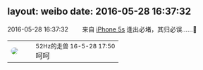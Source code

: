 layout: weibo
date: 2016-05-28 16:37:32
---
<meta name="referrer" content="no-referrer" />

2016-05-28 16:37:32  &nbsp;&nbsp;&nbsp;&nbsp;&nbsp;&nbsp; 来自 <a href="sinaweibo://customweibosource" rel="nofollow">iPhone 5s</a>
逢出必堵，其归必误……🙏 ​​​

<table style="width: 100%;">
  <tr>
    <td style="width: 40px;"><img style="border-radius:50%" src="https://tva4.sinaimg.cn/crop.0.0.180.180.50/8beaf773jw1e8qgp5bmzyj2050050aa8.jpg?KID=imgbed,tva&Expires=1624463458&ssig=xzhZH%2FOGmL"></td>
    <td colspan="2"><small>52Hz的走兽 16-5-28 17:50</small><br/>呵呵</td>
  </tr>
</table>
